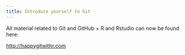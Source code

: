 ```yaml
---
title: Introduce yourself to Git
---
```


All material related to Git and GitHub + R and Rstudio can now be found here:

<http://happygitwithr.com>
